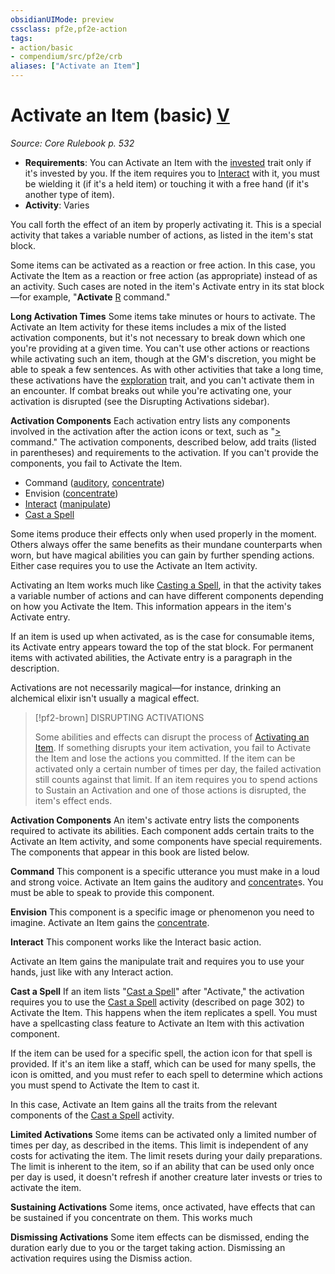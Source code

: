 ```yaml
---
obsidianUIMode: preview
cssclass: pf2e,pf2e-action
tags:
- action/basic
- compendium/src/pf2e/crb
aliases: ["Activate an Item"]
---
```

# Activate an Item (basic) [V](../core-rulebook/chapter-9-playing-the-game.md#Actions "Varies")
*Source: Core Rulebook p. 532*  


- **Requirements**: You can Activate an Item with the [invested](../traits/invested.md) trait only if it's invested by you. If the item requires you to [Interact](interact.md) with it, you must be wielding it (if it's a held item) or touching it with a free hand (if it's another type of item).
- **Activity**: Varies

You call forth the effect of an item by properly activating it. This is a special activity that takes a variable number of actions, as listed in the item's stat block.

Some items can be activated as a reaction or free action. In this case, you Activate the Item as a reaction or free action (as appropriate) instead of as an activity. Such cases are noted in the item's Activate entry in its stat block—for example, "**Activate** [R](../core-rulebook/chapter-9-playing-the-game.md#Actions "Reaction") command."

**Long Activation Times** Some items take minutes or hours to activate. The Activate an Item activity for these items includes a mix of the listed activation components, but it's not necessary to break down which one you're providing at a given time. You can't use other actions or reactions while activating such an item, though at the GM's discretion, you might be able to speak a few sentences. As with other activities that take a long time, these activations have the [exploration](../traits/exploration.md) trait, and you can't activate them in an encounter. If combat breaks out while you're activating one, your activation is disrupted (see the Disrupting Activations sidebar).

**Activation Components** Each activation entry lists any components involved in the activation after the action icons or text, such as "[>](../core-rulebook/chapter-9-playing-the-game.md#Actions "Single Action") command." The activation components, described below, add traits (listed in parentheses) and requirements to the activation. If you can't provide the components, you fail to Activate the Item.

- Command ([auditory](../traits/auditory.md), [concentrate](../traits/concentrate.md))
- Envision ([concentrate](../traits/concentrate.md))
- [Interact](interact.md) ([manipulate](../traits/manipulate.md))
- [Cast a Spell](cast-a-spell.md)

Some items produce their effects only when used properly in the moment. Others always offer the same benefits as their mundane counterparts when worn, but have magical abilities you can gain by further spending actions. Either case requires you to use the Activate an Item activity.

Activating an Item works much like [Casting a Spell](cast-a-spell.md), in that the activity takes a variable number of actions and can have different components depending on how you Activate the Item. This information appears in the item's Activate entry.

If an item is used up when activated, as is the case for consumable items, its Activate entry appears toward the top of the stat block. For permanent items with activated abilities, the Activate entry is a paragraph in the description.

Activations are not necessarily magical—for instance, drinking an alchemical elixir isn't usually a magical effect.

> [!pf2-brown] DISRUPTING ACTIVATIONS
> 
> Some abilities and effects can disrupt the process of [Activating an Item](../../../..//TTRPGShare-Pathfinder-2E-Vault/rules/actions/activate-an-item.md). If something disrupts your item activation, you fail to Activate the Item and lose the actions you committed. If the item can be activated only a certain number of times per day, the failed activation still counts against that limit. If an item requires you to spend actions to Sustain an Activation and one of those actions is disrupted, the item's effect ends.

**Activation Components** An item's activate entry lists the components required to activate its abilities. Each component adds certain traits to the Activate an Item activity, and some components have special requirements. The components that appear in this book are listed below.

**Command** This component is a specific utterance you must make in a loud and strong voice. Activate an Item gains the auditory and [concentrate](../traits/concentrate.md)s. You must be able to speak to provide this component.

**Envision** This component is a specific image or phenomenon you need to imagine. Activate an Item gains the [concentrate](../traits/concentrate.md).

**Interact** This component works like the Interact basic action.

Activate an Item gains the manipulate trait and requires you to use your hands, just like with any Interact action.

**Cast a Spell** If an item lists "[Cast a Spell](cast-a-spell.md)" after "Activate," the activation requires you to use the [Cast a Spell](cast-a-spell.md) activity (described on page 302) to Activate the Item. This happens when the item replicates a spell. You must have a spellcasting class feature to Activate an Item with this activation component.

If the item can be used for a specific spell, the action icon for that spell is provided. If it's an item like a staff, which can be used for many spells, the icon is omitted, and you must refer to each spell to determine which actions you must spend to Activate the Item to cast it.

In this case, Activate an Item gains all the traits from the relevant components of the [Cast a Spell](cast-a-spell.md) activity.

**Limited Activations** Some items can be activated only a limited number of times per day, as described in the items. This limit is independent of any costs for activating the item. The limit resets during your daily preparations. The limit is inherent to the item, so if an ability that can be used only once per day is used, it doesn't refresh if another creature later invests or tries to activate the item.

**Sustaining Activations** Some items, once activated, have effects that can be sustained if you concentrate on them. This works much

**Dismissing Activations** Some item effects can be dismissed, ending the duration early due to you or the target taking action. Dismissing an activation requires using the Dismiss action.